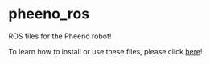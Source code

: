# pheeno_ros
ROS files for the Pheeno robot!

To learn how to install or use these files, please click [here](https://acslaboratory.github.io/)!
